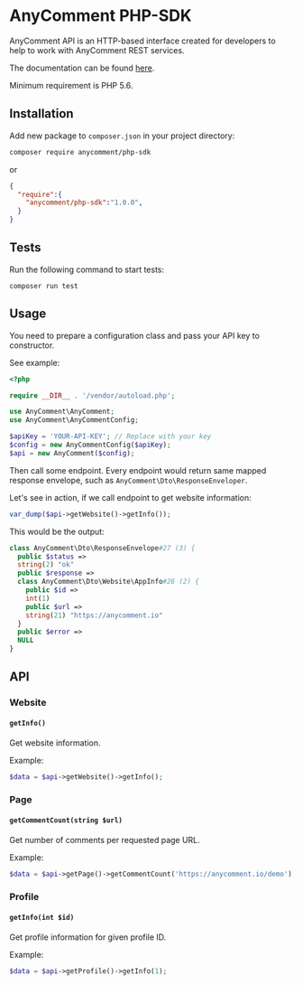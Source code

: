 # AnyComment PHP-SDK

AnyComment API is an HTTP-based interface created for developers to help to work with AnyComment REST services.
 
The documentation can be found [here](https://anycommentio.docs.apiary.io/).

Minimum requirement is PHP 5.6.

## Installation 

Add new package to `composer.json` in your project directory:

```bash
composer require anycomment/php-sdk
```

or


```json
{
  "require":{
    "anycomment/php-sdk":"1.0.0",
  }
}
```


## Tests

Run the following command to start tests:
```
composer run test
```

## Usage 

You need to prepare a configuration class and pass your API key to constructor. 

See example: 

```php
<?php

require __DIR__ . '/vendor/autoload.php';

use AnyComment\AnyComment;
use AnyComment\AnyCommentConfig;

$apiKey = 'YOUR-API-KEY'; // Replace with your key
$config = new AnyCommentConfig($apiKey);
$api = new AnyComment($config);
```

Then call some endpoint. Every endpoint would return same mapped response envelope, such 
as `AnyComment\Dto\ResponseEnveloper`.

Let's see in action, if we call endpoint to get website information: 

```php
var_dump($api->getWebsite()->getInfo());
```

This would be the output: 

```php
class AnyComment\Dto\ResponseEnvelope#27 (3) {
  public $status =>
  string(2) "ok"
  public $response =>
  class AnyComment\Dto\Website\AppInfo#26 (2) {
    public $id =>
    int(1)
    public $url =>
    string(21) "https://anycomment.io"
  }
  public $error =>
  NULL
}
```

## API

### Website 

#### `getInfo()`

Get website information.

Example:
```php
$data = $api->getWebsite()->getInfo();
```


### Page 

#### `getCommentCount(string $url)`

Get number of comments per requested page URL.

Example:  
```php
$data = $api->getPage()->getCommentCount('https://anycomment.io/demo');
```

### Profile 


#### `getInfo(int $id)`

Get profile information for given profile ID.

Example:  

```php
$data = $api->getProfile()->getInfo(1);
```
